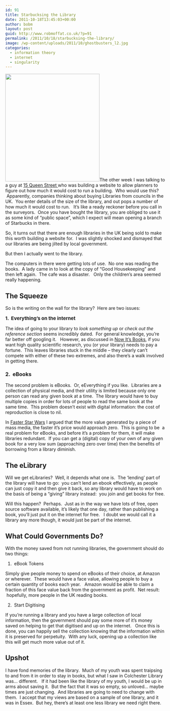 ```yaml
---
id: 91
title: Starbucksing the Library
date: 2011-10-18T13:45:03+00:00
author: bobm
layout: post
guid: http://www.robmoffat.co.uk/?p=91
permalink: /2011/10/18/starbucksing-the-library/
image: /wp-content/uploads/2011/10/ghostbusters_l2.jpg
categories:
  - information theory
  - internet
  - singularity
---
```

<img class="alignright" title="Zombie Librarians" src="http://blogs.rsc-wales.ac.uk/lr/files/2009/01/zombielibrarians.jpg" alt="" width="297" height="338" />The other week I was talking to a guy at [15 Queen Street ](http://www.15queenstreet.org/)who was building a website to allow planners to figure out how much it would cost to run a building.  Who would use this?  Apparently, companies thinking about buying Libraries from councils in the UK.  You enter details of the size of the library, and out pops a number of how much it would cost to run.   It&#8217;s like a ready reckoner before you call in the surveyors.  Once you have bought the library, you are obliged to use it as some kind of &#8220;public space&#8221;, which I expect will mean opening a branch of Starbucks in there.

So, it turns out that there are enough libraries in the UK being sold to make this worth building a website for.  I was slightly shocked and dismayed that our libraries are being jilted by local government.

But then I actually went to the library.

The computers in there were getting lots of use.  No one was reading the books.  A lady came in to look at the copy of &#8220;Good Housekeeping&#8221; and then left again.  The cafe was a disaster.   Only the children&#8217;s area seemed really happening.

## The Squeeze

So is the writing on the wall for the library?  Here are two issues:

<span class="Apple-style-span" style="font-size: 15px; font-weight: bold;">1.  Everything&#8217;s on the internet</span>

The idea of going to your library to _look something up_ or _check out the reference section_ seems incredibly dated.  For general knowledge, you&#8217;re far better off googling it.   However, as discussed in [Now It&#8217;s Books](k/2011/09/13/now-its-books), if you want high quality scientific research, you (or your library) needs to pay a fortune.  This leaves libraries stuck in the middle &#8211; they clearly can&#8217;t compete with either of these two extremes, and also there&#8217;s a walk involved in getting there.

### 2.  eBooks

The second problem is eBooks.  Or, eEverything if you like.  Libraries are a collection of physical media, and their utility is limited because only one person can read any given book at a time.  The library would have to buy multiple copies in order for lots of people to read the same book at the same time.  This problem doesn&#8217;t exist with digital information: the cost of reproduction is close to nil.

In [Faster Star Wars](/2011/10/10/faster-star-wars/) I argued that the more value generated by a piece of mass media, the faster it&#8217;s price would approach zero.  This is going to be  a real problem for eBooks, and before it&#8217;s a problem for them, it will make libraries redundant.  If you can get a (digital) copy of your own of any given book for a very low sum (approaching zero over time) then the benefits of borrowing from a library diminish.

## The eLibrary

Will we get eLibraries?  Well, it depends what one is.  The &#8216;lending&#8217; part of the library will have to go:  you can&#8217;t lend an ebook effectively, as people can just copy it and then give it back, so any library would have to work on the basis of being a &#8220;giving&#8221; library instead:  you join and get books for free.

Will this happen?  Perhaps.  Just as in the way we have lots of free, open source software available, it&#8217;s likely that one day, rather than publishing a book, you&#8217;ll just put it on the internet for free.   I doubt we would call it a library any more though, it would just be part of the internet.

## What Could Governments Do?

With the money saved from not running libraries, the government should do two things:

1.  eBook Tokens

Simply give people money to spend on eBooks of their choice, at Amazon or wherever.  These would have a face value, allowing people to buy a certain quantity of books each year.   Amazon would be able to claim a fraction of this face value back from the government as profit.  Net result:  hopefully, more people in the UK reading books.

2.  Start Digitising

If you&#8217;re running a library and you have a large collection of local information, then the government should pay some more of it&#8217;s money saved on helping to get that digitised and up on the internet.   Once this is done, you can happily sell the collection knowing that the information within it is preserved for perpetuity.  With any luck, opening up a collection like this will get much more value out of it.

## Upshot

I have fond memories of the library.  Much of my youth was spent traipsing to and from it in order to stay in books, but what I saw in Colchester Library was&#8230; different.   If it had been like the library of my youth, I would be up in arms about saving it.  But the fact that it was so empty, so unloved&#8230; maybe times are just changing.  And libraries are going to need to change with them.  I accept that my views are based on a sample of one library, and it was in Essex.  But hey, there&#8217;s at least one less library we need right there.

&nbsp;